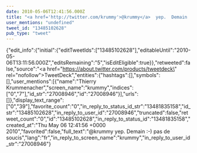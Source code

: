 ```yaml
---
date: 2010-05-06T12:41:56.000Z
title: "<a href='http://twitter.com/krummy'>@krummy</a>  yep.  Demain :-) pas de soucis″"
user_mentions: "undefined"
tweet_id: "13485102628"
pub_type: "tweet"
---
```

{"edit_info":{"initial":{"editTweetIds":["13485102628"],"editableUntil":"2010-05-06T13:11:56.000Z","editsRemaining":"5","isEditEligible":true}},"retweeted":false,"source":"<a href=\"https://about.twitter.com/products/tweetdeck\" rel=\"nofollow\">TweetDeck</a>","entities":{"hashtags":[],"symbols":[],"user_mentions":[{"name":"Thierry Krummenacher","screen_name":"krummy","indices":["0","7"],"id_str":"27008946","id":"27008946"}],"urls":[]},"display_text_range":["0","39"],"favorite_count":"0","in_reply_to_status_id_str":"13481835158","id_str":"13485102628","in_reply_to_user_id":"27008946","truncated":false,"retweet_count":"0","id":"13485102628","in_reply_to_status_id":"13481835158","created_at":"Thu May 06 12:41:56 +0000 2010","favorited":false,"full_text":"@krummy  yep.  Demain :-) pas de soucis","lang":"fr","in_reply_to_screen_name":"krummy","in_reply_to_user_id_str":"27008946"}
